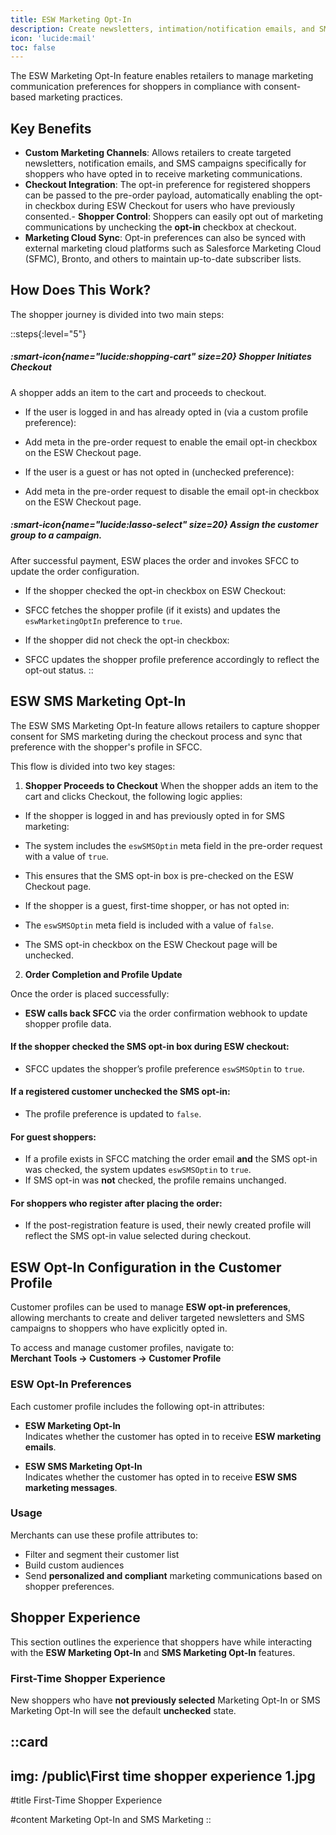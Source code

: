 ```yaml
---
title: ESW Marketing Opt-In
description: Create newsletters, intimation/notification emails, and SMS for shoppers.
icon: 'lucide:mail'
toc: false
---
```


The ESW Marketing Opt-In feature enables retailers to manage marketing communication preferences for shoppers in compliance with consent-based marketing practices.

## Key Benefits

- **Custom Marketing Channels**: Allows retailers to create targeted newsletters, notification emails, and SMS campaigns specifically for shoppers who have opted in to receive marketing communications.
- **Checkout Integration**: The opt-in preference for registered shoppers can be passed to the pre-order payload, automatically enabling the opt-in checkbox during ESW Checkout for users who have previously consented.- **Shopper Control**: Shoppers can easily opt out of marketing communications by unchecking the **opt-in** checkbox at checkout.
- **Marketing Cloud Sync**: Opt-in preferences can also be synced with external marketing cloud platforms such as Salesforce Marketing Cloud (SFMC), Bronto, and others to maintain up-to-date subscriber lists.

## How Does This Work?

The shopper journey is divided into two main steps:

::steps{:level="5"}
  ##### :smart-icon{name="lucide:shopping-cart" size=20} Shopper Initiates Checkout

   A shopper adds an item to the cart and proceeds to checkout.

  - If the user is logged in and has already opted in (via a custom profile preference):
   - Add meta in the pre-order request to enable the email opt-in checkbox on the ESW Checkout page.

  - If the user is a guest or has not opted in (unchecked preference):
   - Add meta in the pre-order request to disable the email opt-in checkbox on the ESW Checkout page.

  ##### :smart-icon{name="lucide:lasso-select" size=20} Assign the customer group to a campaign.
  
  After successful payment, ESW places the order and invokes SFCC to update the order configuration.

  - If the shopper checked the opt-in checkbox on ESW Checkout:
   - SFCC fetches the shopper profile (if it exists) and updates the `eswMarketingOptIn` preference to `true`.
  
  - If the shopper did not check the opt-in checkbox:
   - SFCC updates the shopper profile preference accordingly to reflect the opt-out status.
::

## ESW SMS Marketing Opt-In

The ESW SMS Marketing Opt-In feature allows retailers to capture shopper consent for SMS marketing during the checkout process and sync that preference with the shopper's profile in SFCC. <br>

This flow is divided into two key stages:

1. **Shopper Proceeds to Checkout**
When the shopper adds an item to the cart and clicks Checkout, the following logic applies:

- If the shopper is logged in and has previously opted in for SMS marketing:
 - The system includes the `eswSMSOptin` meta field in the pre-order request with a value of `true`.
 - This ensures that the SMS opt-in box is pre-checked on the ESW Checkout page.

- If the shopper is a guest, first-time shopper, or has not opted in:
 - The `eswSMSOptin` meta field is included with a value of `false`.
 - The SMS opt-in checkbox on the ESW Checkout page will be unchecked.

2. **Order Completion and Profile Update**

Once the order is placed successfully:

- **ESW calls back SFCC** via the order confirmation webhook to update shopper profile data.

#### If the shopper checked the SMS opt-in box during ESW checkout:
- SFCC updates the shopper’s profile preference `eswSMSOptin` to `true`.

#### If a registered customer unchecked the SMS opt-in:
- The profile preference is updated to `false`.

#### For guest shoppers:
- If a profile exists in SFCC matching the order email **and** the SMS opt-in was checked, the system updates `eswSMSOptin` to `true`.
- If SMS opt-in was **not** checked, the profile remains unchanged.

#### For shoppers who register after placing the order:
- If the post-registration feature is used, their newly created profile will reflect the SMS opt-in value selected during checkout.
 

## ESW Opt-In Configuration in the Customer Profile

Customer profiles can be used to manage **ESW opt-in preferences**, allowing merchants to create and deliver targeted newsletters and SMS campaigns to shoppers who have explicitly opted in.

To access and manage customer profiles, navigate to:  
**Merchant Tools → Customers → Customer Profile**


### ESW Opt-In Preferences

Each customer profile includes the following opt-in attributes:

- **ESW Marketing Opt-In**  
  Indicates whether the customer has opted in to receive **ESW marketing emails**.

- **ESW SMS Marketing Opt-In**  
  Indicates whether the customer has opted in to receive **ESW SMS marketing messages**.

### Usage

Merchants can use these profile attributes to:

- Filter and segment their customer list
- Build custom audiences
- Send **personalized and compliant** marketing communications based on shopper preferences.

## Shopper Experience

This section outlines the experience that shoppers have while interacting with the **ESW Marketing Opt-In** and **SMS Marketing Opt-In** features.

### First-Time Shopper Experience

New shoppers who have **not previously selected** Marketing Opt-In or SMS Marketing Opt-In will see the default **unchecked** state.

::card
---
img: /public\First time shopper experience 1.jpg
---
#title
First-Time Shopper Experience

#content
Marketing Opt-In and SMS Marketing
::




